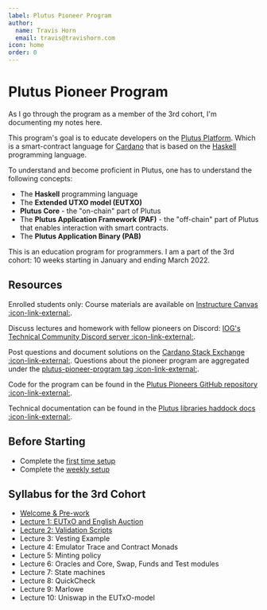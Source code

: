 ```yaml
---
label: Plutus Pioneer Program
author:
  name: Travis Horn
  email: travis@travishorn.com
icon: home
order: 0
---
```


# Plutus Pioneer Program

As I go through the program as a member of the 3rd cohort, I'm documenting my
notes here.

This program's goal is to educate developers on the [Plutus
Platform](./appendix/about-platform/plutus-platform.md). Which is a smart-contract
language for [Cardano](./appendix/about-platform/cardano.md) that is based on the
[Haskell](./appendix/haskell/haskell.md) programming language.

To understand and become proficient in Plutus, one has to understand the
following concepts:

- The **Haskell** programming language
- The **Extended UTXO model (EUTXO)**
- **Plutus Core** - the "on-chain" part of Plutus
- The **Plutus Application Framework (PAF)** - the "off-chain" part of Plutus
  that enables interaction with smart contracts.
- The **Plutus Application Binary (PAB)**

This is an education program for programmers. I am a part of the 3rd cohort: 10
weeks starting in January and ending March 2022.

## Resources
Enrolled students only: Course materials are available on [Instructure Canvas
:icon-link-external:](https://canvas.instructure.com/).

Discuss lectures and homework with fellow pioneers on Discord: [IOG's Technical
Community Discord server :icon-link-external:](https://discord.gg/WmSVtQ5PjZ).

Post questions and document solutions on the [Cardano Stack Exchange
:icon-link-external:](https://cardano.stackexchange.com/). Questions about the
pioneer program are aggregated under the [plutus-pioneer-program tag
:icon-link-external:](https://cardano.stackexchange.com/questions/tagged/plutus-pioneer-program).

Code for the program can be found in the [Plutus Pioneers GitHub repository
:icon-link-external:](https://github.com/input-output-hk/plutus-pioneer-program).

Technical documentation can be found in the [Plutus libraries haddock docs
  :icon-link-external:](https://playground.plutus.iohkdev.io/doc/haddock/).

## Before Starting

- Complete the [first time setup](./first-time-setup.md)
- Complete the [weekly setup](./weekly-setup.md)

## Syllabus for the 3rd Cohort

- [Welcome & Pre-work](./welcome-pre-work.md)
- [Lecture 1: EUTxO and English
  Auction](./01-eutxo-english-auction/01-welcome-introduction.md)
- [Lecture 2: Validation
  Scripts](./02-validation-scripts/01-triggering-change.md)
- Lecture 3: Vesting Example
- Lecture 4: Emulator Trace and Contract Monads
- Lecture 5: Minting policy
- Lecture 6: Oracles and Core, Swap, Funds and Test modules
- Lecture 7: State machines
- Lecture 8: QuickCheck
- Lecture 9: Marlowe
- Lecture 10: Uniswap in the EUTxO-model
